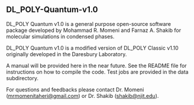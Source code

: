 ## DL_POLY-Quantum-v1.0

DL_POLY Quantum v1.0 is a general purpose open-source software package developed by Mohammad R. Momeni and Farnaz A. Shakib for molecular simulations in condensed phases.

DL_POLY Quantum v1.0 is a modified version of DL_POLY Classic v1.10 originally developed in the Daresbury Laboratory.

A manual will be provided here in the near future. See the README file for instructions on how to compile the code. Test jobs are provided in the data subdirectory.

For questions and feedbacks please contact Dr. Momeni (mrmomenitaheri@gmail.com) or Dr. Shakib (shakib@njit.edu).
